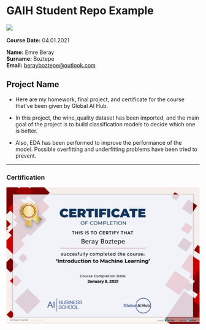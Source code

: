 # GAIH Student Repo Example
![](img/logo.png)

**Course Date:** 04.01.2021

**Name:** Emre Beray  
**Surname:** Boztepe  
**Email:** berayboztepe@outlook.com  

## Project Name
- Here are my homework, final project, and certificate for the course that've been given by Global AI Hub.

- In this project, the wine_quality dataset has been imported, and the main goal of the project is to build classification models to decide which one is better.

- Also, EDA has been performed to improve the performance of the model. Possible overfitting and underfitting problems have been tried to prevent.

---

### Certification
![](img/396184259036.png)

